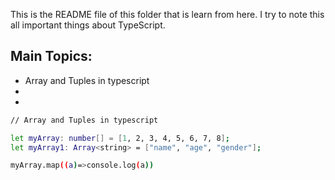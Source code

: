 This is the README file of this folder that is learn from here. I try to note this all important things about TypeScript.

## Main Topics:
* Array and Tuples in typescript
* 
* 


```bash
// Array and Tuples in typescript

let myArray: number[] = [1, 2, 3, 4, 5, 6, 7, 8];
let myArray1: Array<string> = ["name", "age", "gender"];

myArray.map((a)=>console.log(a))
```